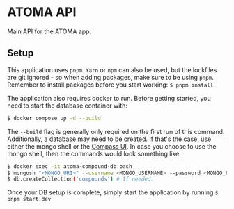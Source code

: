 # ATOMA API

Main API for the ATOMA app.

## Setup

This application uses `pnpm`. `Yarn` or `npm` can also be used, but the lockfiles are git ignored - so when adding packages,
make sure to be using `pnpm`. Remember to install packages before you start working: `$ pnpm install`.

The application also requires docker to run. Before getting started, you need to start the database container with:

```bash
$ docker compose up -d --build
```

The `--build` flag is generally only required on the first run of this command. Additionally, a database may need to be created. If that's the case, use either the mongo shell or the [Compass UI](https://www.mongodb.com/products/compass). In case you choose to use the mongo shell, then the commands would look something like:

```bash
$ docker exec -it atoma-compound-db bash
$ mongosh "<MONGO_URI>" --username <MONGO_USERNAME> --password <MONGO_PASSWORD>
$ db.createCollection('compounds') # If needed.
```

Once your DB setup is complete, simply start the application by running `$ pnpm start:dev`
